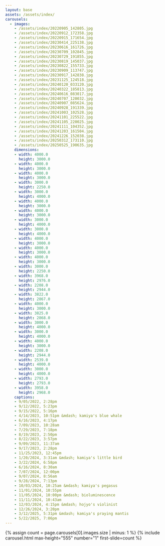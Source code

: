 ```yaml
---
layout: base
assets: /assets/index/
carousels:
  - images:
    - /assets/index/20220905_142805.jpg
    - /assets/index/20220912_172358.jpg
    - /assets/index/20220915_171654.jpg
    - /assets/index/20230414_225138.jpg
    - /assets/index/20230616_161726.jpg
    - /assets/index/20230709_102845.jpg
    - /assets/index/20230729_191855.jpg
    - /assets/index/20230819_145037.jpg
    - /assets/index/20230822_155733.jpg
    - /assets/index/20230909_113747.jpg
    - /assets/index/20230917_142838.jpg
    - /assets/index/20231125_124518.jpg
    - /assets/index/20240120_033120.jpg
    - /assets/index/20240322_185813.jpg
    - /assets/index/20240616_083017.jpg
    - /assets/index/20240707_120032.jpg
    - /assets/index/20240907_085624.jpg
    - /assets/index/20240928_191339.jpg
    - /assets/index/20241003_102528.jpg
    - /assets/index/20241101_225522.jpg
    - /assets/index/20241105_220025.jpg
    - /assets/index/20241111_104352.jpg
    - /assets/index/20241203_161504.jpg
    - /assets/index/20241226_152038.jpg
    - /assets/index/20250312_173110.jpg
    - /assets/index/20250525_190635.jpg
    dimensions:
    - width: 4000.0
      height: 3000.0
    - width: 4000.0
      height: 3000.0
    - width: 4000.0
      height: 3000.0
    - width: 3000.0
      height: 2250.0
    - width: 3000.0
      height: 4000.0
    - width: 4000.0
      height: 3000.0
    - width: 4000.0
      height: 3000.0
    - width: 3000.0
      height: 4000.0
    - width: 3000.0
      height: 4000.0
    - width: 4000.0
      height: 3000.0
    - width: 4000.0
      height: 3000.0
    - width: 4000.0
      height: 3000.0
    - width: 3000.0
      height: 2250.0
    - width: 3968.0
      height: 2976.0
    - width: 2208.0
      height: 2944.0
    - width: 3822.0
      height: 2867.0
    - width: 4000.0
      height: 3000.0
    - width: 3825.0
      height: 2868.0
    - width: 3000.0
      height: 4000.0
    - width: 3000.0
      height: 4000.0
    - width: 4000.0
      height: 3000.0
    - width: 2208.0
      height: 2944.0
    - width: 2539.0
      height: 4000.0
    - width: 3000.0
      height: 4000.0
    - width: 2793.0
      height: 2793.0
    - width: 3958.0
      height: 2968.0
    captions:
    - 9/05/2022, 2:28pm
    - 9/12/2022, 5:23pm
    - 9/15/2022, 5:16pm 
    - 4/14/2023, 10:51pm &mdash; kamiya's blue whale
    - 6/16/2023, 4:17pm
    - 7/09/2023, 10:28am
    - 7/29/2023, 7:18pm
    - 8/19/2023, 2:50pm
    - 8/22/2023, 3:57pm
    - 9/09/2023, 11:37am
    - 9/17/2023, 2:28pm 
    - 11/25/2023, 12:45pm
    - 1/20/2024, 3:31am &mdash; kamiya's little bird
    - 3/22/2024, 6:58pm
    - 6/16/2024, 8:30am
    - 7/07/2024, 12:00pm
    - 9/07/2024, 8:56am
    - 9/28/2024, 7:13pm
    - 10/03/2024, 10:25am &mdash; kamiya's pegasus
    - 11/01/2024, 10:55pm
    - 11/05/2024, 10:00pm &mdash; bioluminescence
    - 11/11/2024, 10:43am
    - 12/03/2024, 4:15pm &mdash; hojyo's violinist
    - 12/26/2024, 3:20pm
    - 3/12/2025, 5:31pm &mdash; kamiya's praying mantis
    - 5/22/2025, 7:06pm
---
```


{% assign count = page.carousels[0].images.size | minus: 1 %}
{% include carousel.html max-height="555" number="1" first-slide=count %}
